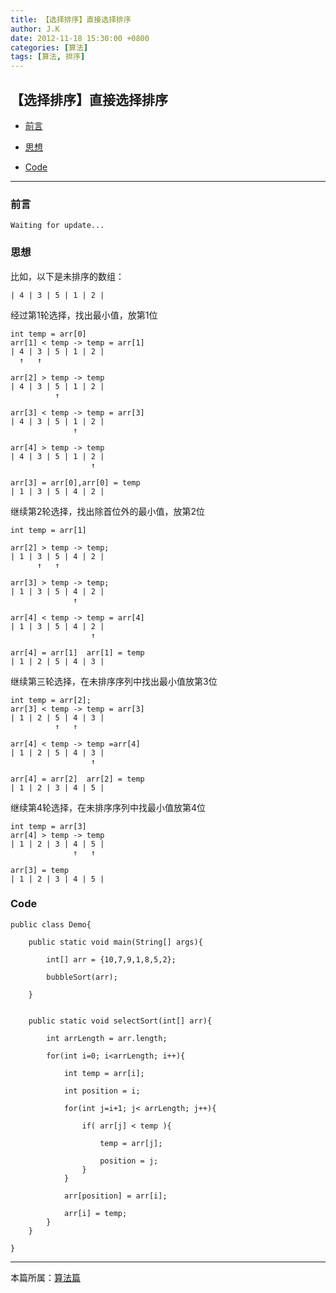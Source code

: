 ```yaml
---
title: 【选择排序】直接选择排序
author: J.K
date: 2012-11-18 15:30:00 +0800
categories: [算法]
tags: [算法, 排序]
---
```



## 【选择排序】直接选择排序

*   [前言](#pre)

*   [思想](#idea)

*   [Code](#code)

***

<h3 id="pre">前言</h3>

    Waiting for update...


<h3 id="idea">思想</h3>

比如，以下是未排序的数组：

    | 4 | 3 | 5 | 1 | 2 |

经过第1轮选择，找出最小值，放第1位

    int temp = arr[0]
    arr[1] < temp -> temp = arr[1]
    | 4 | 3 | 5 | 1 | 2 |
      ↑   ↑

    arr[2] > temp -> temp
    | 4 | 3 | 5 | 1 | 2 |
              ↑

    arr[3] < temp -> temp = arr[3]
    | 4 | 3 | 5 | 1 | 2 |
                  ↑

    arr[4] > temp -> temp
    | 4 | 3 | 5 | 1 | 2 |
                      ↑

    arr[3] = arr[0],arr[0] = temp
    | 1 | 3 | 5 | 4 | 2 |


继续第2轮选择，找出除首位外的最小值，放第2位

    int temp = arr[1]

    arr[2] > temp -> temp;
    | 1 | 3 | 5 | 4 | 2 |
          ↑   ↑

    arr[3] > temp -> temp;
    | 1 | 3 | 5 | 4 | 2 |
                  ↑

    arr[4] < temp -> temp = arr[4]
    | 1 | 3 | 5 | 4 | 2 |
                      ↑

    arr[4] = arr[1]  arr[1] = temp
    | 1 | 2 | 5 | 4 | 3 |


继续第三轮选择，在未排序序列中找出最小值放第3位

    int temp = arr[2];
    arr[3] < temp -> temp = arr[3]
    | 1 | 2 | 5 | 4 | 3 |
              ↑   ↑

    arr[4] < temp -> temp =arr[4]
    | 1 | 2 | 5 | 4 | 3 |
                      ↑

    arr[4] = arr[2]  arr[2] = temp
    | 1 | 2 | 3 | 4 | 5 |

继续第4轮选择，在未排序序列中找最小值放第4位

    int temp = arr[3]
    arr[4] > temp -> temp
    | 1 | 2 | 3 | 4 | 5 |
                  ↑   ↑

    arr[3] = temp
    | 1 | 2 | 3 | 4 | 5 |




<h3 id="code">Code</h3>


    public class Demo{

        public static void main(String[] args){

            int[] arr = {10,7,9,1,8,5,2};

            bubbleSort(arr);

        }


        public static void selectSort(int[] arr){

            int arrLength = arr.length;

            for(int i=0; i<arrLength; i++){

                int temp = arr[i];

                int position = i;

                for(int j=i+1; j< arrLength; j++){

                    if( arr[j] < temp ){

                        temp = arr[j];

                        position = j;
                    }
                }

                arr[position] = arr[i];

                arr[i] = temp;
            }
        }

    }

***

本篇所属：[算法篇](/posts/index)
